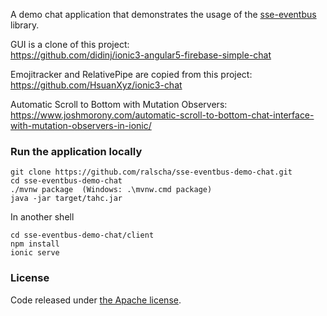 A demo chat application that demonstrates the usage of 
the [sse-eventbus](https://github.com/ralscha/sse-eventbus) library.

GUI is a clone of this project:    
https://github.com/didinj/ionic3-angular5-firebase-simple-chat

Emojitracker and RelativePipe are copied from this project:     
https://github.com/HsuanXyz/ionic3-chat

Automatic Scroll to Bottom with Mutation Observers:    
https://www.joshmorony.com/automatic-scroll-to-bottom-chat-interface-with-mutation-observers-in-ionic/


### Run the application locally

```
git clone https://github.com/ralscha/sse-eventbus-demo-chat.git
cd sse-eventbus-demo-chat
./mvnw package  (Windows: .\mvnw.cmd package)
java -jar target/tahc.jar
```
In another shell
```
cd sse-eventbus-demo-chat/client
npm install
ionic serve
```


### License
Code released under [the Apache license](http://www.apache.org/licenses/).
